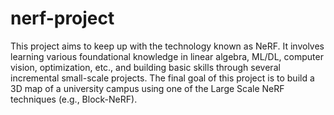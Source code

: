 # nerf-project

This project aims to keep up with the technology known as NeRF. It involves learning various foundational knowledge in linear algebra, ML/DL, computer vision, optimization, etc., and building basic skills through several incremental small-scale projects. The final goal of this project is to build a 3D map of a university campus using one of the Large Scale NeRF techniques (e.g., Block-NeRF).
